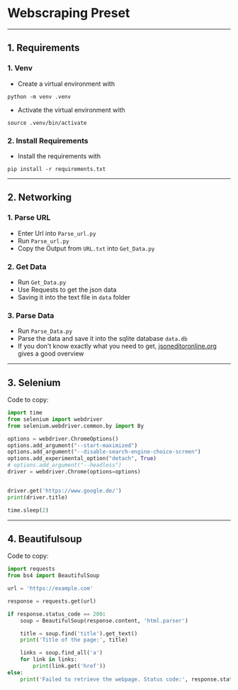 # Webscraping Preset

---

## 1. Requirements

### 1. Venv

- Create a virtual environment with

```
python -m venv .venv
```

- Activate the virtual environment with

```
source .venv/bin/activate
```

### 2. Install Requirements

- Install the requirements with

```
pip install -r requirements.txt
```

---

## 2. Networking

### 1. Parse URL

- Enter Url into `Parse_url.py`
- Run `Parse_url.py`
- Copy the Output from `URL.txt` into `Get_Data.py`

### 2. Get Data

- Run `Get_Data.py`
- Use Requests to get the json data
- Saving it into the text file in `data` folder

### 3. Parse Data

- Run `Parse_Data.py`
- Parse the data and save it into the sqlite database `data.db`
- If you don't know exactly what you need to get, [jsoneditoronline.org](jsoneditoronline.org) gives a good overview

---

## 3. Selenium

Code to copy:

```python
import time
from selenium import webdriver
from selenium.webdriver.common.by import By

options = webdriver.ChromeOptions()
options.add_argument("--start-maximized")
options.add_argument("--disable-search-engine-choice-screen")
options.add_experimental_option("detach", True)
# options.add_argument("--headless")
driver = webdriver.Chrome(options=options)


driver.get('https://www.google.de/')
print(driver.title)

time.sleep(2)

```

---

## 4. Beautifulsoup

Code to copy:

```python
import requests
from bs4 import BeautifulSoup

url = 'https://example.com'

response = requests.get(url)

if response.status_code == 200:
    soup = BeautifulSoup(response.content, 'html.parser')

    title = soup.find('title').get_text()
    print('Title of the page:', title)

    links = soup.find_all('a')
    for link in links:
        print(link.get('href'))
else:
    print('Failed to retrieve the webpage. Status code:', response.status_code)

```
